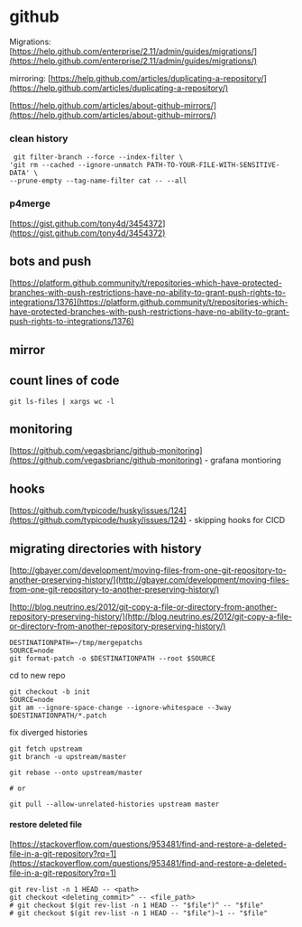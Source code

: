 # github

Migrations: [https://help.github.com/enterprise/2.11/admin/guides/migrations/](https://help.github.com/enterprise/2.11/admin/guides/migrations/)

mirroring: [https://help.github.com/articles/duplicating-a-repository/](https://help.github.com/articles/duplicating-a-repository/)

[https://help.github.com/articles/about-github-mirrors/](https://help.github.com/articles/about-github-mirrors/)

### clean history

```text
 git filter-branch --force --index-filter \
'git rm --cached --ignore-unmatch PATH-TO-YOUR-FILE-WITH-SENSITIVE-DATA' \
--prune-empty --tag-name-filter cat -- --all
```

### p4merge

[https://gist.github.com/tony4d/3454372](https://gist.github.com/tony4d/3454372)

## bots and push

[https://platform.github.community/t/repositories-which-have-protected-branches-with-push-restrictions-have-no-ability-to-grant-push-rights-to-integrations/1376](https://platform.github.community/t/repositories-which-have-protected-branches-with-push-restrictions-have-no-ability-to-grant-push-rights-to-integrations/1376)

## mirror

## count lines of code

```text
git ls-files | xargs wc -l
```

## monitoring

[https://github.com/vegasbrianc/github-monitoring](https://github.com/vegasbrianc/github-monitoring) - grafana montioring

## hooks

[https://github.com/typicode/husky/issues/124](https://github.com/typicode/husky/issues/124) - skipping hooks for CICD

## migrating directories with history

[http://gbayer.com/development/moving-files-from-one-git-repository-to-another-preserving-history/](http://gbayer.com/development/moving-files-from-one-git-repository-to-another-preserving-history/)

[http://blog.neutrino.es/2012/git-copy-a-file-or-directory-from-another-repository-preserving-history/](http://blog.neutrino.es/2012/git-copy-a-file-or-directory-from-another-repository-preserving-history/)

```text
DESTINATIONPATH=~/tmp/mergepatchs
SOURCE=node
git format-patch -o $DESTINATIONPATH --root $SOURCE
```

cd to new repo

```text
git checkout -b init
SOURCE=node
git am --ignore-space-change --ignore-whitespace --3way $DESTINATIONPATH/*.patch
```

fix diverged histories

```text
git fetch upstream
git branch -u upstream/master

git rebase --onto upstream/master

# or

git pull --allow-unrelated-histories upstream master
```

#### restore deleted file

[https://stackoverflow.com/questions/953481/find-and-restore-a-deleted-file-in-a-git-repository?rq=1](https://stackoverflow.com/questions/953481/find-and-restore-a-deleted-file-in-a-git-repository?rq=1)

```text
git rev-list -n 1 HEAD -- <path>
git checkout <deleting_commit>^ -- <file_path>
# git checkout $(git rev-list -n 1 HEAD -- "$file")^ -- "$file"
# git checkout $(git rev-list -n 1 HEAD -- "$file")~1 -- "$file"
```


